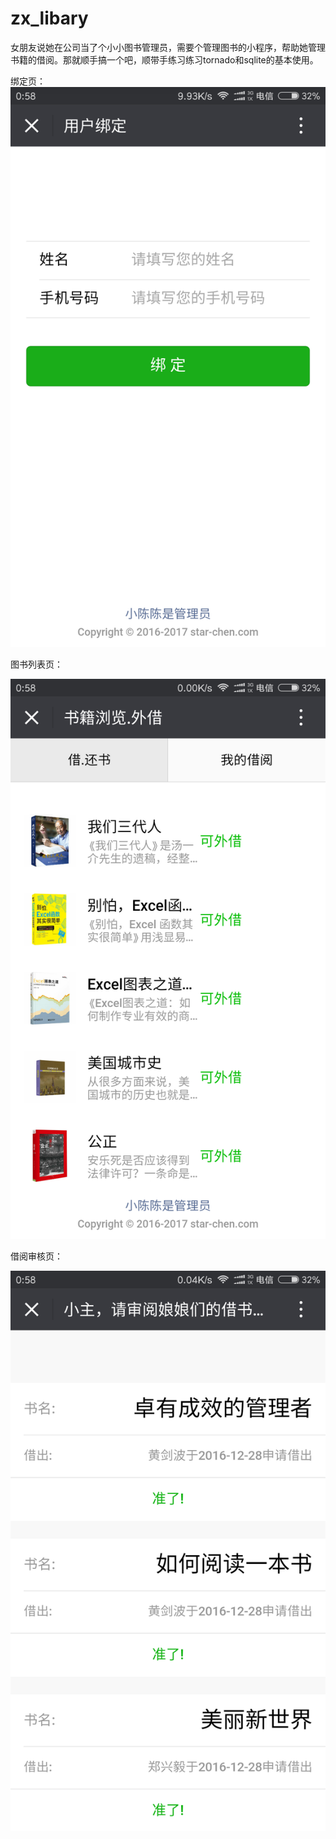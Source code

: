 # zx_libary
女朋友说她在公司当了个小小图书管理员，需要个管理图书的小程序，帮助她管理书籍的借阅。那就顺手搞一个吧，顺带手练习练习tornado和sqlite的基本使用。

绑定页：![image](screenshot/bind.png)

图书列表页：

![image](screenshot/list.png)

借阅审核页：

![image](screenshot/check.png)




